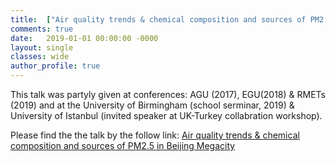 ```yaml
---
title:  ["Air quality trends & chemical composition and sources of PM2.5 in Beijing Megacity"](https://tuanvvu.github.io/Atmospheric_science_VN/)
comments: true
date:   2019-01-01 00:00:00 -0000
layout: single
classes: wide
author_profile: true
---
```


This talk was partyly given at conferences: AGU (2017), EGU(2018) & RMETs (2019) and at the University of Birmingham (school serminar, 2019)
& University of Istanbul (invited speaker at UK-Turkey collabration workshop).

Please find the the talk by the follow link: [Air quality trends & chemical composition and sources of PM2.5 in Beijing Megacity](https://tuanvvu.github.io/Atmospheric_science_VN/)
